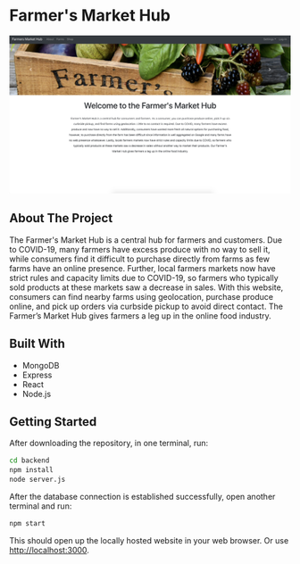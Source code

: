 # Farmer's Market Hub

<p align="center">
  <img src="src/assets/home.jpg" width="800" title="hover text">
</p>


## About The Project

The Farmer's Market Hub is a central hub for farmers and customers. Due to COVID-19, many farmers have excess produce with no way to sell it, while consumers find it difficult to purchase directly from farms as few farms have an online presence. Further, local farmers markets now have strict rules and capacity limits due to COVID-19, so farmers who typically sold products at these markets saw a decrease in sales. With this website, consumers can find nearby farms using geolocation, purchase produce online, and pick up orders via curbside pickup to avoid direct contact. The Farmer’s Market Hub gives farmers a leg up in the online food industry.

## Built With
* MongoDB
* Express
* React
* Node.js

## Getting Started
After downloading the repository, in one terminal, run:
```sh
cd backend
npm install
node server.js
```

After the database connection is established successfully, open another terminal and run:

```sh
npm start
```

This should open up the locally hosted website in your web browser. Or use [http://localhost:3000](http://localhost:3000). 

